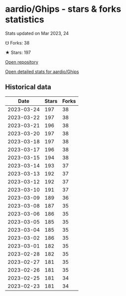 # aardio/Ghips - stars & forks statistics

Stats updated on Mar 2023, 24

☋ Forks: 38

★ Stars: 197

[Open repository](https://github.com/aardio/Ghips)

[Open detailed stats for aardio/Ghips](https://reviewgithub.com/rep/aardio/Ghips)

## Historical data
| Date | Stars | Forks |
|------|-------|-------|
| 2023-03-24 | 197 | 38 | 
| 2023-03-22 | 197 | 38 | 
| 2023-03-21 | 196 | 38 | 
| 2023-03-20 | 197 | 38 | 
| 2023-03-18 | 197 | 38 | 
| 2023-03-17 | 196 | 38 | 
| 2023-03-15 | 194 | 38 | 
| 2023-03-14 | 193 | 37 | 
| 2023-03-13 | 192 | 37 | 
| 2023-03-12 | 192 | 37 | 
| 2023-03-10 | 191 | 37 | 
| 2023-03-09 | 189 | 36 | 
| 2023-03-08 | 187 | 35 | 
| 2023-03-06 | 186 | 35 | 
| 2023-03-05 | 185 | 35 | 
| 2023-03-04 | 185 | 35 | 
| 2023-03-02 | 186 | 35 | 
| 2023-03-01 | 182 | 35 | 
| 2023-02-28 | 182 | 35 | 
| 2023-02-27 | 181 | 35 | 
| 2023-02-26 | 181 | 35 | 
| 2023-02-25 | 181 | 34 | 
| 2023-02-23 | 181 | 34 | 

